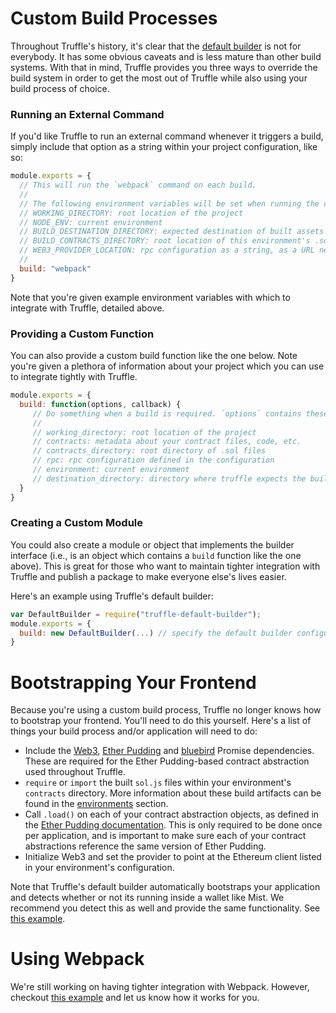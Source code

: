 # Custom Build Processes

Throughout Truffle's history, it's clear that the [default builder](/getting_started/build) is not for everybody. It has some obvious caveats and is less mature than other build systems. With that in mind, Truffle provides you three ways to override the build system in order to get the most out of Truffle while also using your build process of choice.

### Running an External Command

If you'd like Truffle to run an external command whenever it triggers a build, simply include that option as a string within your project configuration, like so:

```javascript
module.exports = {
  // This will run the `webpack` command on each build.
  //
  // The following environment variables will be set when running the command:
  // WORKING_DIRECTORY: root location of the project
  // NODE_ENV: current environment
  // BUILD_DESTINATION_DIRECTORY: expected destination of built assets (important for `truffle serve`)
  // BUILD_CONTRACTS_DIRECTORY: root location of this environment's .sol.js files  
  // WEB3_PROVIDER_LOCATION: rpc configuration as a string, as a URL needed for web3's http provider.
  //
  build: "webpack"
}
```

Note that you're given example environment variables with which to integrate with Truffle, detailed above.

### Providing a Custom Function

You can also provide a custom build function like the one below. Note you're given a plethora of information about your project which you can use to integrate tightly with Truffle.

```javascript
module.exports = {
  build: function(options, callback) {
     // Do something when a build is required. `options` contains these values:
     //
     // working_directory: root location of the project
     // contracts: metadata about your contract files, code, etc.
     // contracts_directory: root directory of .sol files
     // rpc: rpc configuration defined in the configuration
     // environment: current environment
     // destination_directory: directory where truffle expects the built assets (important for `truffle serve`)
  }
}
```

### Creating a Custom Module

You could also create a module or object that implements the builder interface (i.e., is an object which contains a `build` function like the one above). This is great for those who want to maintain tighter integration with Truffle and publish a package to make everyone else's lives easier.

Here's an example using Truffle's default builder:

```javascript
var DefaultBuilder = require("truffle-default-builder");
module.exports = {
  build: new DefaultBuilder(...) // specify the default builder configuration here.
}
```

# Bootstrapping Your Frontend

Because you're using a custom build process, Truffle no longer knows how to bootstrap your frontend. You'll need to do this yourself. Here's a list of things your build process and/or application will need to do:

* Include the [Web3](https://github.com/ethereum/web3.js), [Ether Pudding](https://github.com/ConsenSys/ether-pudding) and [bluebird](http://bluebirdjs.com/docs/getting-started.html) Promise dependencies. These are required for the Ether Pudding-based contract abstraction used throughout Truffle.
* `require` or `import` the built `sol.js` files within your environment's `contracts` directory. More information about these build artifacts can be found in the [environments](/advanced/environments) section.
* Call `.load()` on each of your contract abstraction objects, as defined in the [Ether Pudding documentation](https://github.com/ConsenSys/ether-pudding#using-pudding-contracts). This is only required to be done once per application, and is important to make sure each of your contract abstractions reference the same version of Ether Pudding.
* Initialize Web3 and set the provider to point at the Ethereum client listed in your environment's configuration.

Note that Truffle's default builder automatically bootstraps your application and detects whether or not its running inside a wallet like Mist. We recommend you detect this as well and provide the same functionality. See [this example](https://github.com/ethereum/mist/releases/tag/0.3.6).

# Using Webpack

We're still working on having tighter integration with Webpack. However, checkout [this example](https://github.com/ConsenSys/truffle/wiki/Using-Truffle-and-Webpack-(beta)) and let us know how it works for you.
